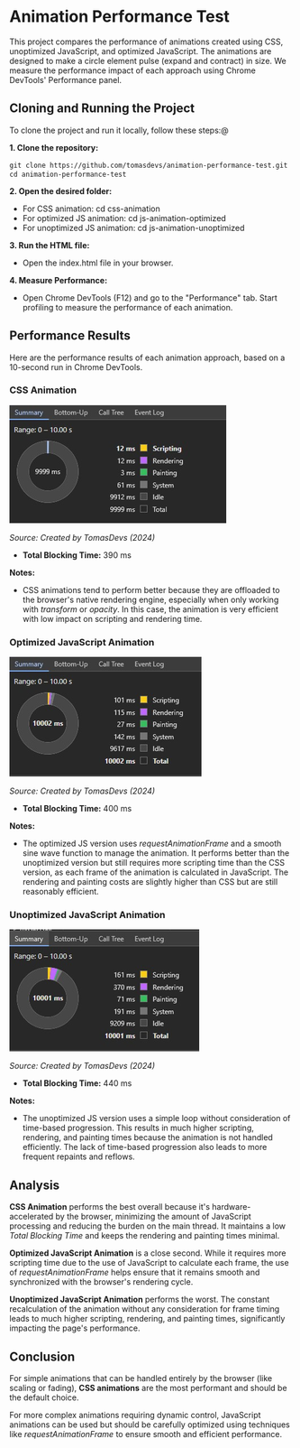# Animation Performance Test

This project compares the performance of animations created using CSS, unoptimized JavaScript, and optimized JavaScript. The animations are designed to make a circle element pulse (expand and contract) in size. We measure the performance impact of each approach using Chrome DevTools' Performance panel.

## Cloning and Running the Project

To clone the project and run it locally, follow these steps:@

**1. Clone the repository:**

```
git clone https://github.com/tomasdevs/animation-performance-test.git
cd animation-performance-test
```

**2. Open the desired folder:**

- For CSS animation: cd css-animation
- For optimized JS animation: cd js-animation-optimized
- For unoptimized JS animation: cd js-animation-unoptimized

**3. Run the HTML file:**

- Open the index.html file in your browser.

**4. Measure Performance:**

- Open Chrome DevTools (F12) and go to the "Performance" tab. Start profiling to measure the performance of each animation.

## Performance Results

Here are the performance results of each animation approach, based on a 10-second run in Chrome DevTools.

### CSS Animation

![CSS performance Screenshot](./images/css-performance.jpg "CSS performance Screenshot")

_Source: Created by TomasDevs (2024)_

- **Total Blocking Time:** 390 ms

**Notes:**

- CSS animations tend to perform better because they are offloaded to the browser's native rendering engine, especially when only working with _transform_ or _opacity_. In this case, the animation is very efficient with low impact on scripting and rendering time.

### Optimized JavaScript Animation

![JS performance optimized Screenshot](./images/js-performance-optimized.jpg "JS performance optimized Screenshot")

_Source: Created by TomasDevs (2024)_

- **Total Blocking Time:** 400 ms

**Notes:**

- The optimized JS version uses _requestAnimationFrame_ and a smooth sine wave function to manage the animation. It performs better than the unoptimized version but still requires more scripting time than the CSS version, as each frame of the animation is calculated in JavaScript. The rendering and painting costs are slightly higher than CSS but are still reasonably efficient.

### Unoptimized JavaScript Animation

![JS performance unoptimized Screenshot](./images/js-performance-unoptimized.jpg "JS performance unoptimized Screenshot")

_Source: Created by TomasDevs (2024)_

- **Total Blocking Time:** 440 ms

**Notes:**

- The unoptimized JS version uses a simple loop without consideration of time-based progression. This results in much higher scripting, rendering, and painting times because the animation is not handled efficiently. The lack of time-based progression also leads to more frequent repaints and reflows.

## Analysis

**CSS Animation** performs the best overall because it's hardware-accelerated by the browser, minimizing the amount of JavaScript processing and reducing the burden on the main thread. It maintains a low _Total Blocking Time_ and keeps the rendering and painting times minimal.

**Optimized JavaScript Animation** is a close second. While it requires more scripting time due to the use of JavaScript to calculate each frame, the use of _requestAnimationFrame_ helps ensure that it remains smooth and synchronized with the browser's rendering cycle.

**Unoptimized JavaScript Animation** performs the worst. The constant recalculation of the animation without any consideration for frame timing leads to much higher scripting, rendering, and painting times, significantly impacting the page's performance.

## Conclusion

For simple animations that can be handled entirely by the browser (like scaling or fading), **CSS animations** are the most performant and should be the default choice.

For more complex animations requiring dynamic control, JavaScript animations can be used but should be carefully optimized using techniques like _requestAnimationFrame_ to ensure smooth and efficient performance.
